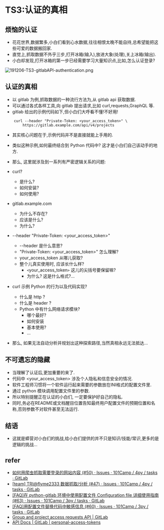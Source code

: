 # TS3:认证的真相

## 烦恼的认证
- 花花世界,数据繁多,小白们看到心水数据,往往相恨太晚不能自持,总希望能把这些可爱的数据搬回家.
- 直觉上,抓取数据不外乎三步,打开冰箱(输入),放进大象(处理),关上冰箱(输出).
- 小白却发现,打开冰箱的第一步已经需要学习大量知识点,比如,怎么认证登录?

![191206-TS3-gitlabAPI-authentication.png](https://i.loli.net/2019/12/10/2Crb5LzcR6UGXgd.png)

## 认证的真相
- 以 gitlab 为例,抓取数据的一种流行方法为,从 gitlab api 获取数据.
- 可以通过各式各样工具,向 gitlab 提出请求,比如 curl,requests,GraphQL 等.
- gitlab 给出的示例代码如下,但小白们大呼看不懂!不好用!

```
    curl --header "Private-Token: <your_access_token>" \
        https://gitlab.example.com/api/v4/projects
```

- 其实核心问题在于,示例代码并不是直接就能上手用的. 
- 类似这种示例,如何最终结合到 Python 代码中? 这才是小白们自己该动手的地方.
- 那么, 这里就涉及到一系列有严密逻辑关系的问题:
- curl?
    + 是什么?
    + 如何安装?
    + 如何使用?
- gitlab.example.com
    + 为什么不存在?
    + 应该是什么?
    + 为什么?
- --header "Private-Token: <your_access_token>"
    + --header 是什么意思?
    + "Private-Token: <your_access_token>" 怎么理解?
    + your_access_token 从哪儿获取?
    + 整个儿真实使用时, 应该长什么样?
        * `<`your_access_token`>` 这儿的尖括号要保留嘛?
        * 为什么? 这是什么格式?...
- curl 示例 Python 的行为以及代码实现?
    + 什么是 http ?
    + 什么是 header ?
    + Python 中有什么网络请求模块?
        * 哪个最好?
        * 如何安装
        * 基本使用?
        * ...

- 那么, 如果无法自动分析并规划出这种探索路径,当然真相永远无法抵达...

## 不可遗忘的隐藏
- 当理解了认证后,更加重要的来了.
- 代码中 <your_access_token> 涉及个人隐私和信息安全的情况.
- 软件工程师习惯将一个软件运行起来需要的参数放在INI格式的配置文件里.
- 通过 python 模块调用配置文件里的参数.
- 所以特别提醒正在认证的小白们, 一定要保护好自己的隐私.
- 同时,务必在README或文档醒目位置告知最终用户配置文件的预期位置和名称,否则参数不对软件甚至无法运行.

## 结语
- 这就是蟒营对小白们的挑战,给小白们提供的并不只是知识/技能/常识,更多的是逻辑的挑战...


## refer
- [如何用爬虫抓取需要登录的网站内容 (#50) · Issues · 101Camp / 4py / tasks · GitLab](https://gitlab.com/101camp/4py/tasks/issues/50#note_255534812)
- [[team] <TRI@flyme2333> 数据抓取/分析 (#47) · Issues · 101Camp / 4py / tasks · GitLab](https://gitlab.com/101camp/4py/tasks/issues/47)
- [[FAQ]在 python-gitlab 环境中使用配置文件 Configuration file 详细使用指南 (#63) · Issues · 101Camp / 3py / tasks · GitLab](https://gitlab.com/101camp/3py/tasks/issues/63)
- [[FAQ]用配置文件替换代码中敏感信息 (#60) · Issues · 101Camp / 3py / tasks · GitLab](https://gitlab.com/101camp/3py/tasks/issues/60)
- [Group and project access requests API | GitLab](https://docs.gitlab.com/ee/api/access_requests.html)
- [API Docs | GitLab | personal-access-tokens](https://docs.gitlab.com/ee/api/README.html#personal-access-tokens)
